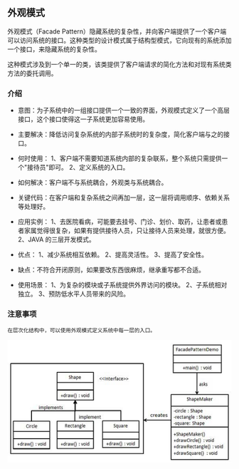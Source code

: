 ## 外观模式
外观模式（Facade Pattern）隐藏系统的复杂性，并向客户端提供了一个客户端可以访问系统的接口。这种类型的设计模式属于结构型模式，它向现有的系统添加一个接口，来隐藏系统的复杂性。

这种模式涉及到一个单一的类，该类提供了客户端请求的简化方法和对现有系统类方法的委托调用。

### 介绍
- 意图：为子系统中的一组接口提供一个一致的界面，外观模式定义了一个高层接口，这个接口使得这一子系统更加容易使用。

- 主要解决：降低访问复杂系统的内部子系统时的复杂度，简化客户端与之的接口。

- 何时使用： 1、客户端不需要知道系统内部的复杂联系，整个系统只需提供一个"接待员"即可。 2、定义系统的入口。

- 如何解决：客户端不与系统耦合，外观类与系统耦合。

- 关键代码：在客户端和复杂系统之间再加一层，这一层将调用顺序、依赖关系等处理好。

- 应用实例： 1、去医院看病，可能要去挂号、门诊、划价、取药，让患者或患者家属觉得很复杂，如果有提供接待人员，只让接待人员来处理，就很方便。 2、JAVA 的三层开发模式。

- 优点： 1、减少系统相互依赖。 2、提高灵活性。 3、提高了安全性。

- 缺点：不符合开闭原则，如果要改东西很麻烦，继承重写都不合适。

- 使用场景： 1、为复杂的模块或子系统提供外界访问的模块。 2、子系统相对独立。 3、预防低水平人员带来的风险。

### 注意事项
    在层次化结构中，可以使用外观模式定义系统中每一层的入口。
    
![外观模式](../img/facade_pattern_uml_diagram.jpg)